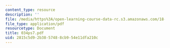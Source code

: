 ```yaml
---
content_type: resource
description: ''
file: /media/https%3A/open-learning-course-data-rc.s3.amazonaws.com/18-034-honors-differential-equations-spring-2004/2815c5d92b3857488cb954e11dfa210c_034ps7.pdf
file_type: application/pdf
resourcetype: Document
title: 034ps7.pdf
uid: 2815c5d9-2b38-5748-8cb9-54e11dfa210c
---
```

